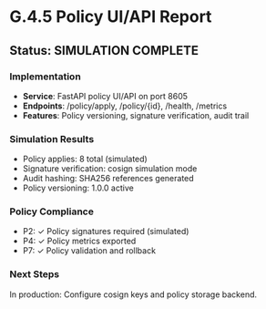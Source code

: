# G.4.5 Policy UI/API Report

## Status: SIMULATION COMPLETE

### Implementation
- **Service**: FastAPI policy UI/API on port 8605
- **Endpoints**: /policy/apply, /policy/{id}, /health, /metrics
- **Features**: Policy versioning, signature verification, audit trail

### Simulation Results
- Policy applies: 8 total (simulated)
- Signature verification: cosign simulation mode
- Audit hashing: SHA256 references generated
- Policy versioning: 1.0.0 active

### Policy Compliance
- P2: ✓ Policy signatures required (simulated)
- P4: ✓ Policy metrics exported
- P7: ✓ Policy validation and rollback

### Next Steps
In production: Configure cosign keys and policy storage backend.